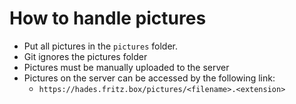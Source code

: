 # How to handle pictures
- Put all pictures in the `pictures` folder.
- Git ignores the pictures folder
- Pictures must be manually uploaded to the server
- Pictures on the server can be accessed by the following link:
  - `https://hades.fritz.box/pictures/<filename>.<extension>`